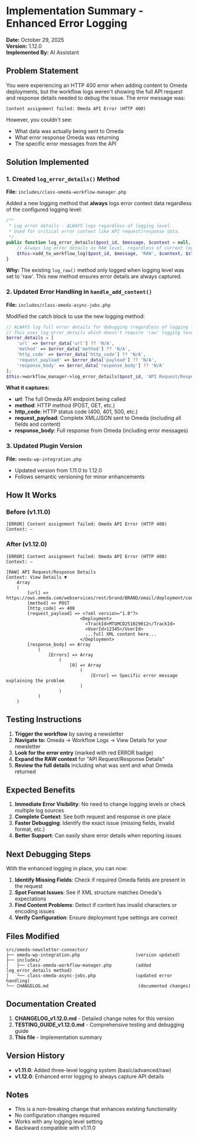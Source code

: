 # Implementation Summary - Enhanced Error Logging

**Date:** October 29, 2025  
**Version:** 1.12.0  
**Implemented By:** AI Assistant

## Problem Statement
You were experiencing an HTTP 400 error when adding content to Omeda deployments, but the workflow logs weren't showing the full API request and response details needed to debug the issue. The error message was:
```
Content assignment failed: Omeda API Error (HTTP 400)
```

However, you couldn't see:
- What data was actually being sent to Omeda
- What error response Omeda was returning
- The specific error messages from the API

## Solution Implemented

### 1. Created `log_error_details()` Method
**File:** `includes/class-omeda-workflow-manager.php`

Added a new logging method that **always** logs error context data regardless of the configured logging level:

```php
/**
 * Log error details - ALWAYS logs regardless of logging level.
 * Used for critical error context like API request/response data.
 */
public function log_error_details($post_id, $message, $context = null, $step = null) {
    // Always log error details as RAW level, regardless of current logging setting
    $this->add_to_workflow_log($post_id, $message, 'RAW', $context, $step);
}
```

**Why:** The existing `log_raw()` method only logged when logging level was set to 'raw'. This new method ensures error details are always captured.

### 2. Updated Error Handling in `handle_add_content()`
**File:** `includes/class-omeda-async-jobs.php`

Modified the catch block to use the new logging method:

```php
// ALWAYS log full error details for debugging (regardless of logging level)
// This uses log_error_details which doesn't require 'raw' logging level
$error_details = [
    'url' => $error_data['url'] ?? 'N/A',
    'method' => $error_data['method'] ?? 'N/A',
    'http_code' => $error_data['http_code'] ?? 'N/A',
    'request_payload' => $error_data['payload'] ?? 'N/A',
    'response_body' => $error_data['response_body'] ?? 'N/A'
];
$this->workflow_manager->log_error_details($post_id, 'API Request/Response Details', $error_details, $step_name);
```

**What it captures:**
- **url**: The full Omeda API endpoint being called
- **method**: HTTP method (POST, GET, etc.)
- **http_code**: HTTP status code (400, 401, 500, etc.)
- **request_payload**: Complete XML/JSON sent to Omeda (including all fields and content)
- **response_body**: Full response from Omeda (including error messages)

### 3. Updated Plugin Version
**File:** `omeda-wp-integration.php`

- Updated version from 1.11.0 to 1.12.0
- Follows semantic versioning for minor enhancements

## How It Works

### Before (v1.11.0)
```
[ERROR] Content assignment failed: Omeda API Error (HTTP 400)
Context: —
```

### After (v1.12.0)
```
[ERROR] Content assignment failed: Omeda API Error (HTTP 400)
Context: —

[RAW] API Request/Response Details
Context: View Details ▼
    Array
    (
        [url] => https://ows.omeda.com/webservices/rest/brand/BRAND/omail/deployment/content/*
        [method] => POST
        [http_code] => 400
        [request_payload] => <?xml version="1.0"?>
                            <Deployment>
                              <TrackId>MTGMCD251029012</TrackId>
                              <UserId>12345</UserId>
                              ...full XML content here...
                            </Deployment>
        [response_body] => Array
            (
                [Errors] => Array
                    (
                        [0] => Array
                            (
                                [Error] => Specific error message explaining the problem
                            )
                    )
            )
    )
```

## Testing Instructions

1. **Trigger the workflow** by saving a newsletter
2. **Navigate to:** Omeda → Workflow Logs → View Details for your newsletter
3. **Look for the error entry** (marked with red ERROR badge)
4. **Expand the RAW context** for "API Request/Response Details"
5. **Review the full details** including what was sent and what Omeda returned

## Expected Benefits

1. **Immediate Error Visibility**: No need to change logging levels or check multiple log sources
2. **Complete Context**: See both request and response in one place
3. **Faster Debugging**: Identify the exact issue (missing fields, invalid format, etc.)
4. **Better Support**: Can easily share error details when reporting issues

## Next Debugging Steps

With the enhanced logging in place, you can now:

1. **Identify Missing Fields**: Check if required Omeda fields are present in the request
2. **Spot Format Issues**: See if XML structure matches Omeda's expectations
3. **Find Content Problems**: Detect if content has invalid characters or encoding issues
4. **Verify Configuration**: Ensure deployment type settings are correct

## Files Modified

```
src/omeda-newsletter-connector/
├── omeda-wp-integration.php                     (version updated)
├── includes/
│   ├── class-omeda-workflow-manager.php         (added log_error_details method)
│   └── class-omeda-async-jobs.php               (updated error handling)
└── CHANGELOG.md                                  (documented changes)
```

## Documentation Created

1. **CHANGELOG_v1.12.0.md** - Detailed change notes for this version
2. **TESTING_GUIDE_v1.12.0.md** - Comprehensive testing and debugging guide
3. **This file** - Implementation summary

## Version History

- **v1.11.0**: Added three-level logging system (basic/advanced/raw)
- **v1.12.0**: Enhanced error logging to always capture API details

## Notes

- This is a non-breaking change that enhances existing functionality
- No configuration changes required
- Works with any logging level setting
- Backward compatible with v1.11.0
